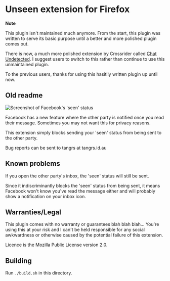 # Unseen extension for Firefox

**Note** 

This plugin isn't maintained much anymore. From the start, this plugin was written to serve its basic purpose until a better and more polished plugin comes out.

There is now, a much more polished extension by Crossrider called [Chat Undetected](http://crossrider.com/install/14917-chat-undetected). I suggest users to switch to this rather than continue to use this unmaintained plugin.

To the previous users, thanks for using this hasitily written plugin up until now.

## Old readme

![Screenshot of Facebook's 'seen' status](http://i45.tinypic.com/2yv44r7.png)

Facebook has a new feature where the other party is notified once you read their message. Sometimes you may not want this for privacy reasons.

This extension simply blocks sending your 'seen' status from being sent to the other party.

Bug reports can be sent to tangrs at tangrs.id.au

## Known problems

If you open the other party's inbox, the 'seen' status will still be sent.

Since it indiscriminantly blocks the 'seen' status from being sent, it means Facebook won't know you've read the message either and will probably show a notification on your inbox icon.

## Warranties/Legal

This plugin comes with no warranty or guarantees blah blah blah... You're using this at your risk and I can't be held responsible for any social awkwardness or otherwise caused by the potential failure of this extension.

Licence is the Mozilla Public License version 2.0.

## Building

Run ```./build.sh``` in this directory.
